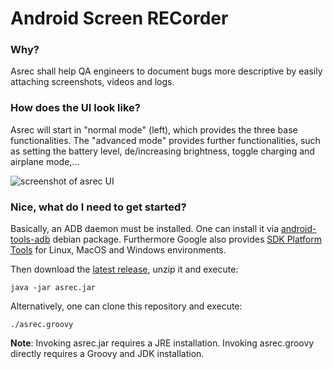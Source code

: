 # **A**ndroid **S**creen **REC**order

### Why?

Asrec shall help QA engineers to document bugs more descriptive by easily attaching screenshots, videos and logs.

### How does the UI look like?

Asrec will start in "normal mode" (left), which provides the three base functionalities. The "advanced mode" provides further functionalities, such as setting the battery level, de/increasing brightness, toggle charging and airplane mode,...

![screenshot of asrec UI](https://boddenberg.it/asrec/asrec_screenshot_v02.png)

### Nice, what do I need to get started?

Basically, an ADB daemon must be installed. One can install it via [android-tools-adb](https://packages.debian.org/jessie/android-tools-adb) debian package. Furthermore Google also provides [SDK Platform Tools](https://developer.android.com/studio/releases/platform-tools.html) for Linux, MacOS and Windows environments.

Then download the [latest release](https://github.com/boddenberg-it/asrec/releases/), unzip it and execute:

```java -jar asrec.jar```

Alternatively, one can clone this repository and execute:

```./asrec.groovy```

**Note**: Invoking asrec.jar requires a JRE installation. Invoking asrec.groovy directly requires a Groovy and JDK installation.

